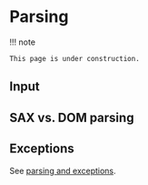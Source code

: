 # Parsing

!!! note

    This page is under construction.

## Input

## SAX vs. DOM parsing

## Exceptions

See [parsing and exceptions](parse_exceptions.md).

